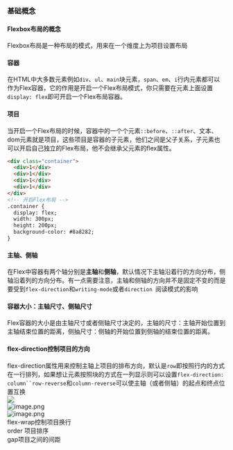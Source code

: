 <a name="ItXMA"></a>
### 基础概念
<a name="p4Qsg"></a>
#### Flexbox布局的概念
Flexbox布局是一种布局的模式，用来在一个维度上为项目设置布局
<a name="amxio"></a>
#### 容器
在HTML中大多数元素例如`div`、`ul`、`main`块元素，`span`、`em`、`i`行内元素都可以作为Flex容器，它的作用是开启一个Flex布局模式，你只需要在元素上面设置`display: flex`即可开启一个Flex布局容器。
<a name="sF6cG"></a>
#### 项目
当开启一个Flex布局的时候，容器中的一个个元素`::before`、`::after`、文本、dom元素就是项目，这些项目是容器的子元素，他们之间是父子关系，子元素也可以开启自己独立的Flex布局，他不会继承父元素的flex属性。
```html
<div class="container">
  <div>1</div>
  <div>1</div>
  <div>1</div>
  <div>1</div>
</div>
<!-- 开启Flex布局 -->
.container {
  display: flex; 
  width: 300px;
  height: 200px;
  background-color: #8a8282;
}
```
<a name="QNv7u"></a>
#### 主轴、侧轴
在Flex中容器有两个轴分别是**主轴**和**侧轴**，默认情况下主轴沿着行的方向分布，侧轴沿着列的方向分布。有一点需要注意，主轴和侧轴的方向并不是固定不变的而是要受到`flex-direction`和`writing-mode`或者`direction `阅读模式的影响
<a name="YexfD"></a>
#### 容器大小：主轴尺寸、侧轴尺寸
Flex容器的大小是由主轴尺寸或者侧轴尺寸决定的，主轴的尺寸：主轴开始位置到主轴结束位置的距离，侧抽尺寸：侧轴的开始位置到侧轴的结束位置的距离。
<a name="bCFhP"></a>
#### flex-direction控制项目的方向
flex-direction属性用来控制主轴上项目的排布方向，默认是`row`即按照行内的方式在一行排列，如果想让元素按照块的方式在一列显示则可以设置`flex-direction: column``row-reverse`和`column-reverse`可以使主轴（或者侧轴）的起点和终点位置互换<br />![](https://cdn.nlark.com/yuque/0/2023/jpeg/36013995/1701876085791-876abe46-b21a-4b47-be90-d4dcec4ae530.jpeg)<br />![image.png](https://cdn.nlark.com/yuque/0/2023/png/36013995/1701924852577-9fd51c69-e6a2-43d7-9f20-2e8a531c50cc.png#averageHue=%23e0f6e7&clientId=u9ff1f43e-0e68-4&from=paste&height=229&id=u2c838227&originHeight=229&originWidth=486&originalType=binary&ratio=1&rotation=0&showTitle=false&size=8912&status=done&style=none&taskId=ubc541e98-468e-4927-9550-7815c35a3d7&title=&width=486)<br />![image.png](https://cdn.nlark.com/yuque/0/2023/png/36013995/1701925070945-a55acf8e-fb22-4277-8bf3-64bd14eab1a6.png#averageHue=%23fbdcc8&clientId=u9ff1f43e-0e68-4&from=paste&height=394&id=ud931396b&originHeight=394&originWidth=435&originalType=binary&ratio=1&rotation=0&showTitle=false&size=10648&status=done&style=none&taskId=ua892181a-6ff8-4341-8023-7830dae8da5&title=&width=435)<br />flex-wrap控制项目换行<br />order 项目排序<br />gap项目之间的间距
